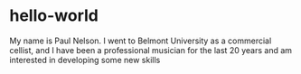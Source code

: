 # hello-world
My name is Paul Nelson. I went to Belmont University as a commercial cellist, and I have been a professional musician for the last 20 years and am interested in developing some new skills
